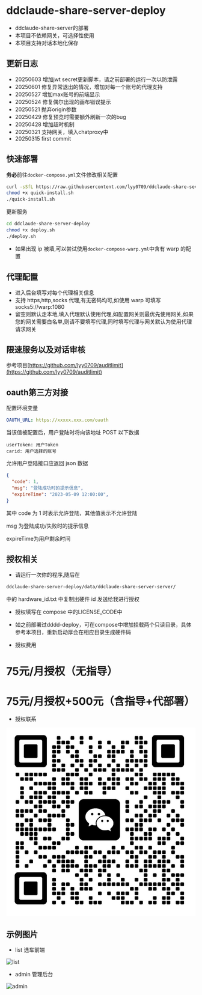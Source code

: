 # ddclaude-share-server-deploy

- ddclaude-share-server的部署
- 本项目不依赖网关，可选择性使用
- 本项目支持对话本地化保存

## 更新日志
- 20250603 增加jwt secret更新脚本，请之前部署的运行一次以防泄露
- 20250601 修复异常退出的情况，增加对每一个账号的代理支持
- 20250527 增加max账号的前端显示
- 20250524 修复偶尔出现的画布错误提示
- 20250521 抛弃origin参数
- 20250429 修复预览时需要额外刷新一次的bug
- 20250428 增加超时机制
- 20250321 支持网关，填入chatproxy中
- 20250315 first commit
## 快速部署 
**务必**前往`docker-compose.yml`文件修改相关配置

```bash
curl -sSfL https://raw.githubusercontent.com/lyy0709/ddclaude-share-sever-deploy/refs/heads/main/quick-install.sh -o quick-install.sh
chmod +x quick-install.sh
./quick-install.sh
```

更新服务

```bash
cd ddclaude-share-server-deploy
chmod +x deploy.sh
./deploy.sh
```

- 如果出现 ip 被墙,可以尝试使用`docker-compose-warp.yml`中含有 warp 的配置

## 代理配置

- 进入后台填写对每个代理相关信息
- 支持 https,http,socks 代理,有无密码均可,如使用 warp 可填写socks5://warp:1080
- 留空则默认走本地,填入代理默认使用代理,如配置网关则最优先使用网关,如果您的网关需要白名单,则请不要填写代理,同时填写代理与网关默认为使用代理请求网关

## 限速服务以及对话审核

参考项目[https://github.com/lyy0709/auditlimit](https://github.com/lyy0709/auditlimit)

## oauth第三方对接

配置环境变量

```yml
OAUTH_URL: https://xxxxx.xxx.com/oauth
```

当该值被配置后，用户登陆时将向该地址 POST 以下数据

```
userToken: 用户Token
carid: 用户选择的账号
```

允许用户登陆接口应返回 json 数据

```json
{
  "code": 1,
  "msg": "登陆成功时的提示信息",
  "expireTime": "2023-05-09 12:00:00",
}
```

其中 code 为 1 时表示允许登陆，其他值表示不允许登陆

msg 为登陆成功/失败时的提示信息

expireTime为用户剩余时间

## 授权相关

- 请运行一次你的程序,随后在
```bash
ddclaude-share-server-deploy/data/ddclaude-share-server-server/
```
中的 hardware_id.txt 中复制出硬件 id 发送给我进行授权

- 授权填写在 compose 中的LICENSE_CODE中

- 如之前部署过dddd-deploy，可在compose中增加挂载两个只读目录，具体参考本项目，重新启动厚会在相应目录生成硬件码

- 授权费用 

# 75元/月授权（无指导）
# 75元/月授权+500元（含指导+代部署）

- 授权联系

![微信二维码](https://raw.githubusercontent.com/lyy0709/lyy0709/refs/heads/main/img/IMG_8139.jpeg)

## 示例图片

- list 选车前端

![list](https://github.com/lyy0709/ddclaude-share-sever-deploy/blob/main/images/list.png)

- admin 管理后台

![admin](https://github.com/lyy0709/ddclaude-share-sever-deploy/blob/main/images/admin.png)


